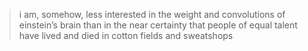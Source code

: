 <!---
sabeelash/sabeelash is a ✨ special ✨ repository because its `README.md` (this file) appears on your GitHub profile.
You can click the Preview link to take a look at your changes.
--->

> i am, somehow, less interested in the weight and convolutions of einstein’s brain than in the near certainty that people of equal talent have lived and died in cotton fields and sweatshops
